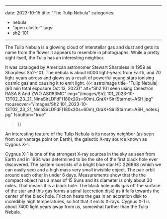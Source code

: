 ------
date: 2023-10-15
title: "The Tulip Nebula"
categories:
- nebula
- "open cluster"
tags:
- sh2-101
---
The Tulip Nebula is a glowing cloud of interstellar gas and dust and gets its name from the flower it appears to resemble in photographs. 
While a pretty sight itself, the Tulip has an interesting neighbor.


<!--more-->
It was cataloged by American astronomer Stewart Sharpless in 1959 as Sharpless Sh2-101. 
The nebula is about 6000 light-years from Earth, and 70 light-years across
and glows as a result of powerful young stars ionising cosmic gas and causing it to emit light.
{{< astroimage
title="Tulip Nebula|(60 min total exposure Oct 13, 2023)"
   alt="Sh2 101 seen using Celestron RASA 8 And ZWO ASI183MC"
   img="/images/Sh2 101_2023-10-13T02_23_21_NinaSirLDFdF(180x20s=60m)_GraX+SirilStarnet+ASH.jpg"
   mouseover="/images/Sh2 101_2023-10-13T02_23_21_NinaSirLDFdF(180x20s=60m)_GraX+SirilStarnet+ASH_notes.jpg"
   fsbutton="true"
>}}<br>


An interesting feature of the Tulip Nebula is its nearby neighbor (as seen from our vantage point on Earth), the galactic X-ray source known as Cygnus X-1.  
<script>
  if (window.matchMedia("(any-hover: hover)").matches) {
    document.write('<i><font color="fuchsia">(Move your mouse over the image to show the location of Cygnus X-1, and back off image to restore original image.)</font></i><br>')
     }  else {
document.write('<i><font color="fuchsia">(Tap image to show the location of Cygnus X-1 and tap away from image to restore original image. Pinch-zoom out to enlarge image.)</font></i><br>')
 }
</script>

Cygnus X-1 is one of the strongest X-ray sources in the sky as seen from Earth and in 1964 was determined to be the site of the first black hole ever discovered.
The system consists of a bright blue star HD 226868 (which we can easily see) and a high mass very small invisible object. The pair orbit around each other in under 6 days. Measurements show that the the compact object has a mass of 15 Suns and its diameter is only about 30 miles. That means it is a black hole.
The black hole pulls gas off the surface of the star and this gas forms a spiral (accretion disk) as it falls towards the center of the black hole. Friction heats the gas in an accretion disk to incredibly high temperatures, so hot that it emits X-rays.
Cygnus X-1 is about 7400 light years away from us, somewhat further than the Tulip Nebula.